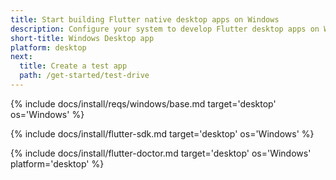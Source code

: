 ```yaml
---
title: Start building Flutter native desktop apps on Windows
description: Configure your system to develop Flutter desktop apps on Windows.
short-title: Windows Desktop app
platform: desktop
next:
  title: Create a test app
  path: /get-started/test-drive
---
```


{% include docs/install/reqs/windows/base.md target='desktop' os='Windows' %}

{% include docs/install/flutter-sdk.md target='desktop' os='Windows' %}

{% include docs/install/flutter-doctor.md target='desktop' os='Windows' platform='desktop' %}
